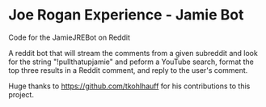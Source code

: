 # Joe Rogan Experience - Jamie Bot
Code for the JamieJREBot on Reddit

A reddit bot that will stream the comments from a given subreddit and look for the string "!pullthatupjamie" and peform
a YouTube search, format the top three results in a Reddit comment, and reply to the user's comment.

Huge thanks to https://github.com/tkohlhauff for his contributions to this project.
